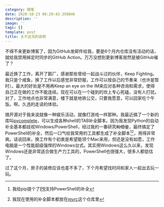 ```yaml
---
category: 随笔
date: 2020-10-23 06:29:43.358846
description: ''
image: ''
tags: []
template: post
title: 关于近况的说明
---
```


不得不来更新博客了，因为GitHub发邮件给我，要是6个月内仓库没有活动的话，就给我禁用掉定时同步的GitHub Action。万万没想到更新博客居然是被GitHub催了？

<!--more-->

最近换了工作，离开了鹅厂，感谢那些曾经一起战斗过的伙伴，Keep Fighting。我只是个咸鱼，换了工作以后感觉非常舒服，工作可以按自己的节奏来（也许是暂时）。最大的好处是不用再Keep an eye on the IM来应对各种咨询和需求，使得自己正在做的工作不能连续。现在可以在一个碰到的坎上专心死磕，没有人打扰。对了，工作地点也非常满意，楼下就是地铁公交，只要我愿意，可以回家吃个午饭。啊，久违的走读的体验。

搞开源对于我来说就像一种娱乐活动，就像打游戏一样那种。我最近搞了一个新的库叫[pycomplete](https://github.com/frostming/pycomplete)，可以生成各种shell的TAB补全脚本。因为我发现Python的自动补全基本都歧视Windows/PowerShell，经过我的一番研究<del>和借鉴</del>，最终搞定了PowerShell的补全，然后一口气给我常用的工具都生成了补全脚本[^1][^2]，用得非常爽。话说回来，换工作有个初衷是希望能领个Mac来用，但还是没有如愿，工作电脑是一个性能超级强悍的Windows台式。其实用Windows这么久以来，发现Windows还是非常适合做生产力工具的，PowerShell也很强大，很多人都低估了。

[^1]: 我给pip提个了[PR](https://github.com/pypa/pip/pull/9025)支持PowerShell的补全

[^2]: 我现在使用的补全脚本都放在[myrc](https://github.com/frostming/myrc)这个仓库里

过了这个月，房子的装修应该也差不多了，下个月希望找时间和家人一起出去玩一玩。